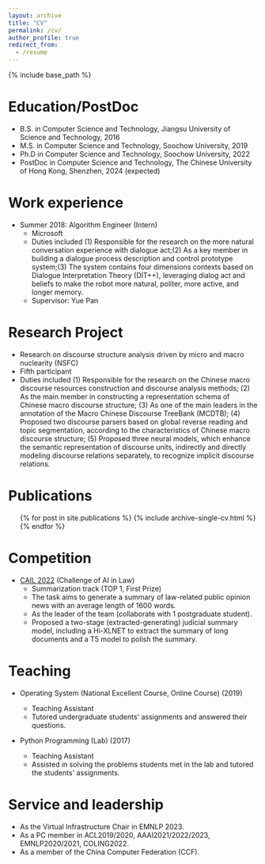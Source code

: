 ```yaml
---
layout: archive
title: "CV"
permalink: /cv/
author_profile: true
redirect_from:
  - /resume
---
```


{% include base_path %}

Education/PostDoc
======
* B.S. in Computer Science and Technology, Jiangsu University of Science and Technology, 2016
* M.S. in Computer Science and Technology, Soochow University, 2019
* Ph.D in Computer Science and Technology, Soochow University, 2022
* PostDoc in Computer Science and Technology, The Chinese University of Hong Kong, Shenzhen, 2024 (expected)

Work experience
======
* Summer 2018: Algorithm Engineer (Intern)
  * Microsoft 
  * Duties included
  (1) Responsible for the research on the more natural conversation experience with dialogue act;(2) As a key member in building a dialogue process description and control prototype system;(3) The system contains four dimensions contexts based on Dialogue Interpretation Theory (DIT++), leveraging dialog act and beliefs to make the robot more natural, politer, more active, and longer memory.
  * Supervisor: Yue Pan
  
Research Project
======
* Research on discourse structure analysis driven by micro and macro nuclearity (NSFC)
* Fifth participant 
* Duties included
      (1) Responsible for the research on the Chinese macro discourse resources construction and discourse analysis methods; (2) As the main member in constructing a representation schema of Chinese macro discourse structure; (3) As one of the main leaders in the annotation of the Macro Chinese Discourse TreeBank (MCDTB); (4) Proposed two discourse parsers based on global reverse reading and topic segmentation, according to the characteristics of Chinese macro discourse structure; (5) Proposed three neural models, which enhance the semantic representation of discourse units, indirectly and directly modeling discourse relations separately, to recognize implicit discourse relations.

Publications
======
  <ul>{% for post in site.publications %}
    {% include archive-single-cv.html %}
  {% endfor %}</ul>
  
Competition
======
 * [CAIL 2022](http://cail.cipsc.org.cn/task_summit.html?raceID=4&cail_tag=2022) (Challenge of AI in Law)
    * Summarization track (TOP 1, First Prize)
    * The task aims to generate a summary of law-related public opinion news with an average length of 1600 words.
    * As the leader of the team (collaborate with 1 postgraduate student).
    * Proposed a two-stage (extracted-generating) judicial summary model, including a Hi-XLNET to extract the summary of long documents and a T5 model to polish the summary.
  
Teaching
======
  * Operating System (National Excellent Course, Online Course) (2019)
      * Teaching Assistant 
      * Tutored undergraduate students' assignments and answered their questions. 
   
  * Python Programming (Lab) (2017)
      * Teaching Assistant 
      * Assisted in solving the problems students met in the lab and tutored the students' assignments. 
  
Service and leadership
======
* As the Virtual Infrastructure Chair in EMNLP 2023.
* As a PC member in ACL2019/2020, AAAI2021/2022/2023, EMNLP2020/2021, COLING2022. 
* As a member of the China Computer Federation (CCF). 
